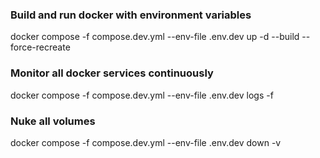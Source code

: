 ### Build and run docker with environment variables
docker compose -f compose.dev.yml --env-file .env.dev up -d --build --force-recreate

### Monitor all docker services continuously
docker compose -f compose.dev.yml --env-file .env.dev logs -f

### Nuke all volumes
docker compose -f compose.dev.yml --env-file .env.dev down -v
